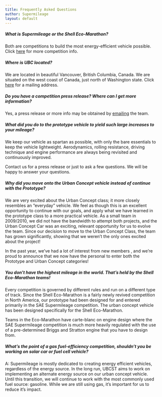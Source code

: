 ```yaml
---
title: Frequently Asked Questions
author: Supermileage
layout: default
---
```

##### What is Supermileage or the Shell Eco-Marathon?

Both are competitions to build the most energy-efficient vehicle possible.
Click [here][1] for more competition info.

##### Where is UBC located?

We are located in beautiful Vancouver, British Columbia, Canada. We are situated on the west coast of Canada, just north of Washington state. Click [here][2] for a mailing address.

##### Do you have a competition press release? Where can I get more information?

Yes, a press release or more info may be obtained by [emailing][2] the team.

##### What did you do to the prototype vehicle to yield such large increases to your mileage?

We keep our vehicle as spartan as possible, with only the bare essentials to keep the vehicle lightweight. Aerodynamics, rolling resistance, driving technique and engine performance are always being revisited and continuously improved.

Contact us for a press release or just to ask a few questions. We will be happy to answer your questions.

##### Why did you move onto the Urban Concept vehicle instead of continue with the Prototype?

We are very excited about the Urban Concept class; it more closely resembles an &#8220;everyday&#8221; vehicle. We feel as though this is an excellent opportunity to continue with our goals, and apply what we have learned in the prototype class to a more practical vehicle. As a small team in 2009/2010, we did not have the bandwidth to attempt both projects, and the Urban Concept Car was an exciting, relevant opportunity for us to evolve the team. Since our decision to move to the Urban Concept Class, the team has grown significantly, showing that we weren&#8217;t the only ones excited about the project!

In the past year, we&#8217;ve had a lot of interest from new members , and we&#8217;re proud to announce that we now have the personal to enter both the Prototype and Urban Concept categories!

##### You don&#8217;t have the highest mileage in the world. That&#8217;s held by the Shell Eco-Marathon teams!

Every competition is governed by different rules and run on a different type of track. Since the Shell Eco-Marathon is a fairly newly revived competition in North America, our prototype had been designed for and entered primarily in the SAE Supermileage competition. The urban concept vehicle has been designed specifically for the Shell Eco-Marathon.

Teams in the Eco-Marathon have carte-blanc on engine design where the SAE Supermileage competition is much more heavily regulated with the use of a pre-determined Briggs and Stratton engine that you have to design from.

##### What&#8217;s the point of a gas fuel-efficiency competition, shouldn&#8217;t you be working on solar car or fuel cell vehicle?
A: Supermileage is mostly dedicated to creating energy efficient vehicles, regardless of the energy source. In the long run, UBCST aims to work on implementing an alternate energy source on our urban concept vehicle. Until this transition, we will continue to work with the most commonly used fuel source: gasoline. While we are still using gas, it&#8217;s important for us to reduce it&#8217;s impact.

 [1]: /about/ "here"
 [2]: /contact.html "here"
